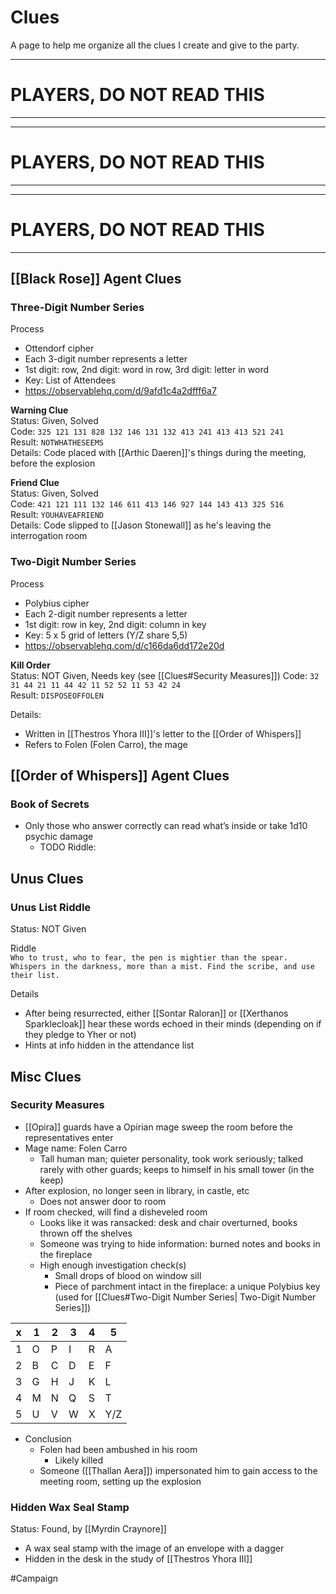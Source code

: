 # Clues
A page to help me organize all the clues I create and give to the party.

---
# PLAYERS, DO NOT READ THIS
---
---
# PLAYERS, DO NOT READ THIS
---
---
# PLAYERS, DO NOT READ THIS
---

## [[Black Rose]] Agent Clues
### Three-Digit Number Series
Process
- Ottendorf cipher
- Each 3-digit number represents a letter
- 1st digit: row, 2nd digit: word in row, 3rd digit: letter in word
- Key: List of Attendees 
- https://observablehq.com/d/9afd1c4a2dfff6a7

**Warning Clue**  
Status: Given, Solved  
Code: `325 121 131 828 132 146 131 132 413 241 413 413 521 241`  
Result: `NOTWHATHESEEMS`  
Details: Code placed with [[Arthic Daeren]]'s things during the meeting, before the explosion

**Friend Clue**  
Status: Given, Solved  
Code: `421 121 111 132 146 611 413 146 927 144 143 413 325 516`  
Result: `YOUHAVEAFRIEND`  
Details: Code slipped to [[Jason Stonewall]] as he's leaving the interrogation room

### Two-Digit Number Series
Process
- Polybius cipher  
- Each 2-digit number represents a letter
- 1st digit: row in key, 2nd digit: column in key
- Key: 5 x 5 grid of letters (Y/Z share 5,5)
- https://observablehq.com/d/c166da6dd172e20d

**Kill Order**  
Status: NOT Given, Needs key (see [[Clues#Security Measures]])
Code: `32 31 44 21 11 44 42 11 52 52 11 53 42 24`  
Result:  `DISPOSEOFFOLEN`

Details: 
- Written in [[Thestros Yhora III]]'s letter to the [[Order of Whispers]]
- Refers to Folen (Folen Carro), the mage 

## [[Order of Whispers]] Agent Clues
### Book of Secrets
- Only those who answer correctly can read what’s inside or take 1d10 psychic damage 
	- TODO Riddle: 

## Unus Clues 
### Unus List Riddle
Status: NOT Given

Riddle  
`Who to trust, who to fear, the pen is mightier than the spear. Whispers in the darkness, more than a mist. Find the scribe, and use their list.`

Details
- After being resurrected, either [[Sontar Raloran]] or [[Xerthanos Sparklecloak]] hear these words echoed in their minds (depending on if they pledge to Yher or not)
- Hints at info hidden in the attendance list


## Misc Clues
### Security Measures
- [[Opira]] guards have a Opirian mage sweep the room before the representatives enter
- Mage name: Folen Carro
	- Tall human man; quieter personality, took work seriously; talked rarely with other guards; keeps to himself in his small tower (in the keep)
- After explosion, no longer seen in library, in castle, etc
	- Does not answer door to room
- If room checked, will find a disheveled room
	- Looks like it was ransacked: desk and chair overturned, books thrown off the shelves
	- Someone was trying to hide information: burned notes and books in the fireplace
	- High enough investigation check(s)
		- Small drops of blood on window sill
		- Piece of parchment intact in the fireplace: a unique Polybius key (used for [[Clues#Two-Digit Number Series| Two-Digit Number Series]])  

 x | 1 | 2 | 3 | 4 | 5
 -- | - | - | - | - | -
 1 | O | P | I | R | A
 2 | B | C | D | E | F
 3 | G | H | J | K | L
 4 | M | N | Q | S | T
 5 | U | V | W | X | Y/Z
 
- Conclusion
	- Folen had been ambushed in his room
		- Likely killed 
	- Someone ([[Thallan Aera]]) impersonated him to gain access to the meeting room, setting up the explosion

### Hidden Wax Seal Stamp
Status: Found, by [[Myrdin Craynore]]

- A wax seal stamp with the image of an envelope with a dagger
- Hidden in the desk in the study of [[Thestros Yhora III]]

#Campaign 